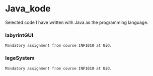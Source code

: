 # Java_kode
Selected code I have written with Java as the programming language.


### labyrintGUI 
```
Mandatory assignment from course INF1010 at UiO. 
```

### legeSystem 
```
Mandatory assignment from course INF1010 at UiO.
```

